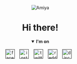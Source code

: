   <body>
    <p align="center"><img src="https://c.tenor.com/xkr98p2BLLUAAAAC/arknights-amiya.gif" alt="Amiya"</p>
    <h1 align="center">Hi there!</h1>
  </body>

<details open align="center">
    <summary><b>I'm on</b></summary><br/>
<a href=""><img src="https://cdn.jsdelivr.net/npm/simple-icons@3.0.1/icons/facebook.svg" alt="facebook" width="30" height="30"></a>
&nbsp;&nbsp;
<a href=""><img src="https://cdn.jsdelivr.net/npm/simple-icons@3.0.1/icons/instagram.svg" alt="instagram" width="30" height="30"></a>
 &nbsp;&nbsp;
<a href=""><img src="https://cdn.jsdelivr.net/npm/simple-icons@3.0.1/icons/twitter.svg" alt="twitter" width="30" height="30"></a>
&nbsp;&nbsp;
<a href=""><img src="https://cdn.jsdelivr.net/npm/simple-icons@3.0.1/icons/reddit.svg" alt="reddit" width="30" height="30"></a>
&nbsp;&nbsp;
<a href=""><img src="https://cdn.jsdelivr.net/npm/simple-icons@3.1.0/icons/discord.svg" alt="discord" width="30" height="30"></a>
&nbsp;&nbsp;
</details>
